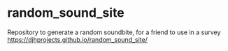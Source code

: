# random_sound_site
Repository to generate a random soundbite, for a friend to use in a survey
https://djhprojects.github.io/random_sound_site/
